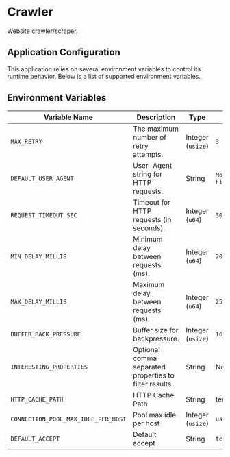 # Crawler

Website crawler/scraper.

## Application Configuration

This application relies on several environment variables to control its runtime behavior. Below is a list of supported environment variables.

## Environment Variables

| Variable Name                       | Description                                            | Type              | Default Value                                                            |
| ----------------------------------- | ------------------------------------------------------ | ----------------- | ------------------------------------------------------------------------ |
| `MAX_RETRY`                         | The maximum number of retry attempts.                  | Integer (`usize`) | `3`                                                                      |
| `DEFAULT_USER_AGENT`                | User-Agent string for HTTP requests.                   | String            | `Mozilla/5.0 (X11; Linux x86_64; rv:133.0) Gecko/20100101 Firefox/133.0` |
| `REQUEST_TIMEOUT_SEC`               | Timeout for HTTP requests (in seconds).                | Integer (`u64`)   | `30`                                                                     |
| `MIN_DELAY_MILLIS`                  | Minimum delay between requests (ms).                   | Integer (`u64`)   | `20`                                                                     |
| `MAX_DELAY_MILLIS`                  | Maximum delay between requests (ms).                   | Integer (`u64`)   | `250`                                                                    |
| `BUFFER_BACK_PRESSURE`              | Buffer size for backpressure.                          | Integer (`usize`) | `16`                                                                     |
| `INTERESTING_PROPERTIES`            | Optional comma separated properties to filter results. | String            | Not set (Optional)                                                       |
| `HTTP_CACHE_PATH`                   | HTTP Cache Path                                        | String            | temp directory                                                           |
| `CONNECTION_POOL_MAX_IDLE_PER_HOST` | Pool max idle per host                                 | Integer (`usize`) | `usize::MAX`                                                             |
| `DEFAULT_ACCEPT`                    | Default accept                                         | String            | `text/html,application/xhtml+xml,application/xml;q=0.9,*/*;q=0.8`        |
